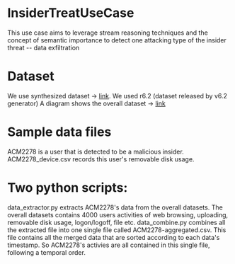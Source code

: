 # InsiderTreatUseCase
This use case aims to leverage stream reasoning techniques and the concept of semantic importance to detect one attacking type of the insider threat -- data exfiltration

# Dataset
We use synthesized dataset -> [link](https://www.cert.org/insider-threat/tools/). 
We used r6.2 (dataset released by v6.2 generator)
A diagram shows the overall dataset -> [link](https://www.dropbox.com/s/95615yuownzztvi/insider%20threat%20data%20diagram.png?dl=0)

# Sample data files
ACM2278 is a user that is detected to be a malicious insider. ACM2278_device.csv records this user's removable disk usage. 

# Two python scripts:
data_extractor.py extracts ACM2278's data from the overall datasets. The overall datasets contains 4000 users activities of web browsing, uploading, removable disk usage, logon/logoff, file etc. 
data_combine.py combines all the extracted file into one single file called ACM2278-aggregated.csv. This file contains all the merged data that are sorted according to each data's timestamp. So ACM2278's activies are all contained in this single file, following a temporal order. 
